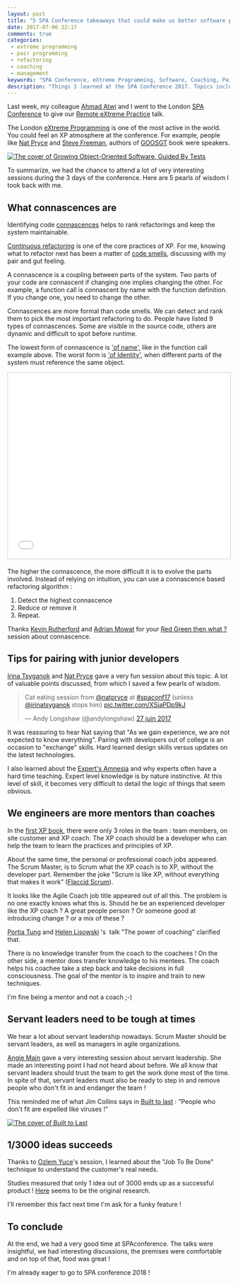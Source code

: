 ```yaml
---
layout: post
title: "5 SPA Conference takeaways that could make us better software professionals"
date: 2017-07-06 22:17
comments: true
categories: 
 - extreme programming
 - pair programming
 - refactoring
 - coaching
 - management
keywords: "SPA Conference, eXtreme Programming, Software, Coaching, Pair programming"
description: "Things I learned at the SPA Conference 2017. Topics include refactoring, pair programming, coaching and management"
---
```

Last week, my colleague [Ahmad Atwi](https://ahmadatwi.me/) and I went to the London [SPA Conference](https://www.spaconference.org/spa2017/) to give our [Remote eXtreme Practice](https://www.youtube.com/watch?v=oJsukJhxt7E) talk.

The London [eXtreme Programming](http://www.extremeprogramming.org/) is one of the most active in the world. You could feel an XP atmosphere at the conference. For example, people like [Nat Pryce](http://www.natpryce.com/) and [Steve Freeman](https://twitter.com/sf105), authors of [GOOSGT](https://www.amazon.com/gp/product/0321503627/ref=as_li_tl?ie=UTF8&camp=1789&creative=9325&creativeASIN=0321503627&linkCode=as2&tag=pbourgau-20&linkId=fcdd83a07a3cfb190f2c8e7e8b9f72c3) book were speakers.

[![The cover of Growing Object-Oriented Software, Guided By Tests](../imgs/2017-07-06-5-spa-conference-takeaways-that-could-make-us-better-software-professionals/growing.jpg)](https://www.amazon.com/gp/product/0321503627/ref=as_li_tl?ie=UTF8&camp=1789&creative=9325&creativeASIN=0321503627&linkCode=as2&tag=pbourgau-20&linkId=fcdd83a07a3cfb190f2c8e7e8b9f72c3)

To summarize, we had the chance to attend a lot of very interesting sessions during the 3 days of the conference. Here are 5 pearls of wisdom I took back with me.

## What connascences are

Identifying code [connascences](http://connascence.io/) helps to rank refactorings and keep the system maintainable.

[Continuous refactoring](http://www.extremeprogramming.org/rules/refactor.html) is one of the core practices of XP. For me, knowing what to refactor next has been a matter of [code smells](https://martinfowler.com/bliki/CodeSmell.html), discussing with my pair and gut feeling.

A connascence is a coupling between parts of the system. Two parts of your code are connascent if changing one implies changing the other. For example, a function call is connascent by name with the function definition. If you change one, you need to change the other.

Connascences are more formal than code smells. We can detect and rank them to pick the most important refactoring to do. People have listed 9 types of connascences. Some are visible in the source code, others are dynamic and difficult to spot before runtime.

The lowest form of connascence is ['of name',](http://connascence.io/name.html) like in the function call example above. The worst form is ['of Identity'](http://connascence.io/identity.html), when different parts of the system must reference the same object.

<iframe src="//www.slideshare.net/slideshow/embed_code/key/jPvF4gxm5z6cGN?startSlide=14" width="510" height="420" frameborder="0" marginwidth="0" marginheight="0" scrolling="no" style="border:1px solid #CCC; border-width:1px; margin-bottom:5px; max-width: 100%;" allowfullscreen> </iframe>

The higher the connascence, the more difficult it is to evolve the parts involved. Instead of relying on intuition, you can use a connascence based refactoring algorithm :

1.  Detect the highest connascence
2.  Reduce or remove it
3.  Repeat.

Thanks [Kevin Rutherford](https://twitter.com/xpsurgery) and [Adrian Mowat](https://twitter.com/mowat27) for your [Red Green then what ?](http://xpsurgery.com/resources/connascence-hunt-slides/) session about connascence.

## Tips for pairing with junior developers

[Irina Tsyganok](https://twitter.com/irinatsyganok) and [Nat Pryce](http://www.natpryce.com/) gave a very fun session about this topic. A lot of valuable points discussed, from which I saved a few pearls of wisdom.

<blockquote class="twitter-tweet" data-lang="fr"><p lang="en" dir="ltr">Cat eating session from <a href="https://twitter.com/natpryce">@natpryce</a> at <a href="https://twitter.com/hashtag/spaconf17?src=hash">#spaconf17</a> (unless <a href="https://twitter.com/irinatsyganok">@irinatsyganok</a> stops him) <a href="https://t.co/XSiaPDp9kJ">pic.twitter.com/XSiaPDp9kJ</a></p>&mdash; Andy Longshaw (@andylongshaw) <a href="https://twitter.com/andylongshaw/status/879714743963054080">27 juin 2017</a></blockquote>
<script async src="//platform.twitter.com/widgets.js" charset="utf-8"></script>

It was reassuring to hear Nat saying that "As we gain experience, we are not expected to know everything". Pairing with developers out of college is an occasion to "exchange" skills. Hard learned design skills versus updates on the latest technologies.

I also learned about the [Expert's Amnesia](http://actingcoachscotland.co.uk/blog/expert-induced-amnesia/) and why experts often have a hard time teaching. Expert level knowledge is by nature instinctive. At this level of skill, it becomes very difficult to detail the logic of things that seem obvious.

## We engineers are more mentors than coaches

In the [first XP book](https://www.amazon.com/gp/product/0201616416/ref=as_li_tl?ie=UTF8&camp=1789&creative=9325&creativeASIN=0201616416&linkCode=as2&tag=pbourgau-20&linkId=dc2f9dc4f5ca106842921bfded07b405), there were only 3 roles in the team : team members, on site customer and XP coach. The XP coach should be a developer who can help the team to learn the practices and principles of XP.

About the same time, the personal or professional coach jobs appeared. The Scrum Master, is to Scrum what the XP coach is to XP, without the developer part. Remember the joke "Scrum is like XP, without everything that makes it work" ([Flaccid Scrum](https://martinfowler.com/bliki/FlaccidScrum.html)).

It looks like the Agile Coach job title appeared out of all this. The problem is no one exactly knows what this is. Should he be an experienced developer like the XP coach ? A great people person ? Or someone good at introducing change ? or a mix of these ?

[Portia Tung](http://www.selfishprogramming.com/about/) and [Helen Lisowski](https://uk.linkedin.com/in/helenlisowski) 's  talk "The power of coaching" clarified that.

There is no knowledge transfer from the coach to the coachees ! On the other side, a mentor does transfer knowledge to his mentees. The coach helps his coachee take a step back and take decisions in full consciousness. The goal of the mentor is to inspire and train to new techniques.

I'm fine being a mentor and not a coach ;-)

## Servant leaders need to be tough at times

We hear a lot about servant leadership nowadays. Scrum Master should be servant leaders, as well as managers in agile organizations.

[Angie Main](https://fr.linkedin.com/company/bellebeck-limited) gave a very interesting session about servant leadership. She made an interesting point I had not heard about before. We all know that servant leaders should trust the team to get the work done most of the time. In spite of that, servant leaders must also be ready to step in and remove people who don't fit in and endanger the team !

This reminded me of what Jim Collins says in [Built to last](http://www.wikisummaries.org/wiki/Built_to_Last#Chapter_6_.E2.80.93_Cult-like_Cultures) : "People who don't fit are expelled like viruses !"

[![The cover of Built to Last](../imgs/2017-07-06-5-spa-conference-takeaways-that-could-make-us-better-software-professionals/built-to-last.jpg)](https://www.amazon.com/gp/product/0060516402/ref=as_li_tl?ie=UTF8&camp=1789&creative=9325&creativeASIN=0060516402&linkCode=as2&tag=pbourgau-20&linkId=e83ad8e3dcf7bdb7f875d5b22e8eb4c6)

## 1/3000 ideas succeeds

Thanks to [Ozlem Yuce](https://twitter.com/ozzieyuce)'s session, I learned about the "Job To Be Done" technique to understand the customer's real needs.

Studies measured that only 1 idea out of 3000 ends up as a successful product ! [Here](https://www.researchgate.net/file.PostFileLoader.html?id=56217976614325233f8b4567&assetKey=AS%3A285916150157312%401445179130594) seems to be the original research.

I'll remember this fact next time I'm ask for a funky feature !

## To conclude

At the end, we had a very good time at SPAconference. The talks were insightful, we had interesting discussions, the premises were comfortable and on top of that, food was great !

I'm already eager to go to SPA conference 2018 !